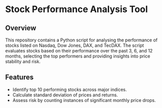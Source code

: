 # Stock Performance Analysis Tool

## Overview
This repository contains a Python script for analysing the performance of stocks listed on Nasdaq, Dow Jones, DAX, and TecDAX. The script evaluates stocks based on their performance over the past 3, 6, and 12 months, selecting the top performers and providing insights into price stability and risk.

## Features
- Identify top 10 performing stocks across major indices.
- Calculate standard deviation of prices and returns.
- Assess risk by counting instances of significant monthly price drops.